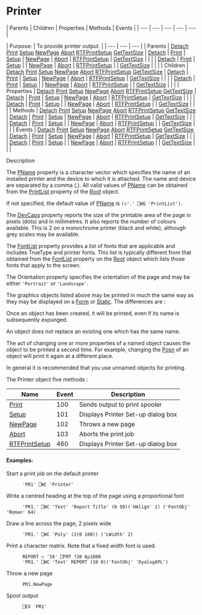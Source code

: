 




<h1 class="heading"><span class="name">Printer</span></h1>
| Parents | Children | Properties | Methods | Events |
| --- | --- | --- | --- | ---  |

| Purpose: | To provide printer output. |
| --- | --- | ---  |
| Parents | [Detach](../a-z/detach.md) [Print](../a-z/print.md) [Setup](../a-z/setup.md) [NewPage](../a-z/newpage.md) [Abort](../a-z/abort.md) [RTFPrintSetup](../a-z/rtfprintsetup.md) [GetTextSize](../a-z/gettextsize.md) | [Detach](../a-z/detach.md) | [Print](../a-z/print.md) | [Setup](../a-z/setup.md) | [NewPage](../a-z/newpage.md) | [Abort](../a-z/abort.md) | [RTFPrintSetup](../a-z/rtfprintsetup.md) | [GetTextSize](../a-z/gettextsize.md) |  |  |
| [Detach](../a-z/detach.md) | [Print](../a-z/print.md) | [Setup](../a-z/setup.md) |
| [NewPage](../a-z/newpage.md) | [Abort](../a-z/abort.md) | [RTFPrintSetup](../a-z/rtfprintsetup.md) |
| [GetTextSize](../a-z/gettextsize.md) |  |  |
| Children | [Detach](../a-z/detach.md) [Print](../a-z/print.md) [Setup](../a-z/setup.md) [NewPage](../a-z/newpage.md) [Abort](../a-z/abort.md) [RTFPrintSetup](../a-z/rtfprintsetup.md) [GetTextSize](../a-z/gettextsize.md) | [Detach](../a-z/detach.md) | [Print](../a-z/print.md) | [Setup](../a-z/setup.md) | [NewPage](../a-z/newpage.md) | [Abort](../a-z/abort.md) | [RTFPrintSetup](../a-z/rtfprintsetup.md) | [GetTextSize](../a-z/gettextsize.md) |  |  |
| [Detach](../a-z/detach.md) | [Print](../a-z/print.md) | [Setup](../a-z/setup.md) |
| [NewPage](../a-z/newpage.md) | [Abort](../a-z/abort.md) | [RTFPrintSetup](../a-z/rtfprintsetup.md) |
| [GetTextSize](../a-z/gettextsize.md) |  |  |
| Properties | [Detach](../a-z/detach.md) [Print](../a-z/print.md) [Setup](../a-z/setup.md) [NewPage](../a-z/newpage.md) [Abort](../a-z/abort.md) [RTFPrintSetup](../a-z/rtfprintsetup.md) [GetTextSize](../a-z/gettextsize.md) | [Detach](../a-z/detach.md) | [Print](../a-z/print.md) | [Setup](../a-z/setup.md) | [NewPage](../a-z/newpage.md) | [Abort](../a-z/abort.md) | [RTFPrintSetup](../a-z/rtfprintsetup.md) | [GetTextSize](../a-z/gettextsize.md) |  |  |
| [Detach](../a-z/detach.md) | [Print](../a-z/print.md) | [Setup](../a-z/setup.md) |
| [NewPage](../a-z/newpage.md) | [Abort](../a-z/abort.md) | [RTFPrintSetup](../a-z/rtfprintsetup.md) |
| [GetTextSize](../a-z/gettextsize.md) |  |  |
| Methods | [Detach](../a-z/detach.md) [Print](../a-z/print.md) [Setup](../a-z/setup.md) [NewPage](../a-z/newpage.md) [Abort](../a-z/abort.md) [RTFPrintSetup](../a-z/rtfprintsetup.md) [GetTextSize](../a-z/gettextsize.md) | [Detach](../a-z/detach.md) | [Print](../a-z/print.md) | [Setup](../a-z/setup.md) | [NewPage](../a-z/newpage.md) | [Abort](../a-z/abort.md) | [RTFPrintSetup](../a-z/rtfprintsetup.md) | [GetTextSize](../a-z/gettextsize.md) |  |  |
| [Detach](../a-z/detach.md) | [Print](../a-z/print.md) | [Setup](../a-z/setup.md) |
| [NewPage](../a-z/newpage.md) | [Abort](../a-z/abort.md) | [RTFPrintSetup](../a-z/rtfprintsetup.md) |
| [GetTextSize](../a-z/gettextsize.md) |  |  |
| Events | [Detach](../a-z/detach.md) [Print](../a-z/print.md) [Setup](../a-z/setup.md) [NewPage](../a-z/newpage.md) [Abort](../a-z/abort.md) [RTFPrintSetup](../a-z/rtfprintsetup.md) [GetTextSize](../a-z/gettextsize.md) | [Detach](../a-z/detach.md) | [Print](../a-z/print.md) | [Setup](../a-z/setup.md) | [NewPage](../a-z/newpage.md) | [Abort](../a-z/abort.md) | [RTFPrintSetup](../a-z/rtfprintsetup.md) | [GetTextSize](../a-z/gettextsize.md) |  |  |
| [Detach](../a-z/detach.md) | [Print](../a-z/print.md) | [Setup](../a-z/setup.md) |
| [NewPage](../a-z/newpage.md) | [Abort](../a-z/abort.md) | [RTFPrintSetup](../a-z/rtfprintsetup.md) |
| [GetTextSize](../a-z/gettextsize.md) |  |  |


Description


The [PName](../a-z/pname.md) property is a character vector which specifies the name of an installed printer and the device to which it is attached. The name and device are separated by a comma (,). All valid values of [PName](../a-z/pname.md) can be obtained from the [PrintList](../a-z/printlist.md) property of the [Root](../a-z/root.md) object.



If not specified, the default value of [PName](../a-z/pname.md) is `(⊃'.' ⎕WG 'PrintList')`.


The [DevCaps](../a-z/devcaps.md) property reports the size of the printable area of the page in pixels (dots) and in millimetres. It also reports the number of colours available. This is 2 on a monochrome printer (black and white), although grey scales may be available.


The [FontList](../a-z/fontlist.md) property provides a list of fonts that are applicable and includes TrueType and printer fonts. This list is typically different from that obtained from the [FontList](../a-z/fontlist.md) property on the [Root](../a-z/root.md) object which lists those fonts that apply to the screen.


The Orientation property specifies the orientation of the page and may be either `'Portrait'` or `'Landscape'`.


The graphics objects listed above may be printed in much the same way as they may be displayed on a [Form](../a-z/form.md) or [Static](../a-z/static.md). The differences are :


Once an object has been created, it will be printed, even if its name is subsequently expunged.


An object does not replace an existing one which has the same name.


The act of changing one or more properties of a named object causes the object to be printed a second time. For example, changing the [Posn](../a-z/posn.md) of an object will print it again at a different place.


In general it is recommended that you use unnamed objects for printing.


The Printer object five methods :

| Name | Event | Description |
| --- | --- | ---  |
| [Print](../a-z/print.md) | 100 | Sends output to print spooler |
| [Setup](../a-z/setup.md) | 101 | Displays Printer Set-up dialog box |
| [NewPage](../a-z/newpage.md) | 102 | Throws a new page |
| [Abort](../a-z/abort.md) | 103 | Aborts the print job |
| [RTFPrintSetup](../a-z/rtfprintsetup.md) | 460 | Displays Printer Set-up dialog box |

#### Examples:


Start a print job on the default printer
```apl
      'PR1' ⎕WC 'Printer'
```


Write a centred heading at the top of the page using a proportional font
```apl
      'PR1.' ⎕WC 'Text' 'Report Title' (0 50)('HAlign' 1) ('FontObj' 'Roman' 64)
```


Draw a line across the page, 2 pixels wide
```apl
      'PR1.' ⎕WC 'Poly' (2(0 100)) ('LWidth' 2)
```


Print a character matrix. Note that a fixed width font is used.
```apl
      REPORT ← 'I6' ⎕FMT ?20 6⍴1000
      'PR1.' ⎕WC 'Text' REPORT (10 0)('FontObj' 'DyalogAPL')
```


Throw a new page
```apl
      PR1.NewPage
```


Spool output
```apl
      ⎕EX 'PR1'
```


